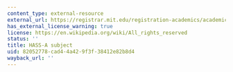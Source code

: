 ```yaml
---
content_type: external-resource
external_url: https://registrar.mit.edu/registration-academics/academic-requirements/hass-requirement
has_external_license_warning: true
license: https://en.wikipedia.org/wiki/All_rights_reserved
status: ''
title: HASS-A subject
uid: 82052778-cad4-4a42-9f3f-38412e82b8d4
wayback_url: ''
---
```

